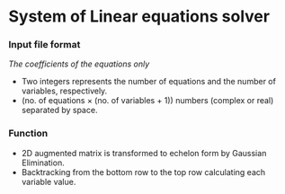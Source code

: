 # System of Linear equations solver

### Input file format 
*The coefficients of the equations only* 
* Two integers represents the number of equations and the number of variables, respectively.
* (no. of equations × (no. of variables + 1)) numbers (complex or real) separated by space.
### Function
* 2D augmented matrix is transformed to echelon form by Gaussian Elimination.
* Backtracking from the bottom row to the top row calculating each variable value.
